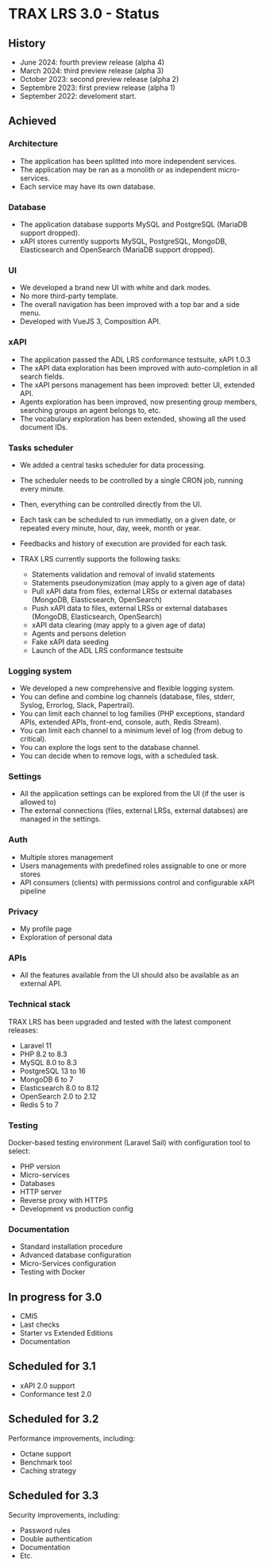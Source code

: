 # TRAX LRS 3.0 - Status

## History

- June 2024: fourth preview release (alpha 4)
- March 2024: third preview release (alpha 3)
- October 2023: second preview release (alpha 2)
- Septembre 2023: first preview release (alpha 1)
- September 2022: develoment start.

## Achieved

### Architecture

- The application has been splitted into more independent services.
- The application may be ran as a monolith or as independent micro-services.
- Each service may have its own database.

### Database

- The application database supports MySQL and PostgreSQL (MariaDB support dropped).
- xAPI stores currently supports MySQL, PostgreSQL, MongoDB, Elasticsearch and OpenSearch (MariaDB support dropped).

### UI

- We developed a brand new UI with white and dark modes.
- No more third-party template.
- The overall navigation has been improved with a top bar and a side menu.
- Developed with VueJS 3, Composition API.

### xAPI

- The application passed the ADL LRS conformance testsuite, xAPI 1.0.3 
- The xAPI data exploration has been improved with auto-completion in all search fields.
- The xAPI persons management has been improved: better UI, extended API.
- Agents exploration has been improved, now presenting group members, searching groups an agent belongs to, etc.
- The vocabulary exploration has been extended, showing all the used document IDs.

### Tasks scheduler

- We added a central tasks scheduler for data processing.
- The scheduler needs to be controlled by a single CRON job, running every minute.
- Then, everything can be controlled directly from the UI.
- Each task can be scheduled to run immediatly, on a given date, or repeated every minute, hour, day, week, month or year.
- Feedbacks and history of execution are provided for each task.

- TRAX LRS currently supports the following tasks:
    - Statements validation and removal of invalid statements
    - Statements pseudonymization (may apply to a given age of data)
    - Pull xAPI data from files, external LRSs or external databases (MongoDB, Elasticsearch, OpenSearch)
    - Push xAPI data to files, external LRSs or external databases (MongoDB, Elasticsearch, OpenSearch)
    - xAPI data clearing (may apply to a given age of data)
    - Agents and persons deletion
    - Fake xAPI data seeding
    - Launch of the ADL LRS conformance testsuite 

### Logging system

- We developed a new comprehensive and flexible logging system.
- You can define and combine log channels (database, files, stderr, Syslog, Errorlog, Slack, Papertrail).
- You can limit each channel to log families (PHP exceptions, standard APIs, extended APIs, front-end, console, auth, Redis Stream).
- You can limit each channel to a minimum level of log (from debug to critical).
- You can explore the logs sent to the database channel.
- You can decide when to remove logs, with a scheduled task.

### Settings

- All the application settings can be explored from the UI (if the user is allowed to)
- The external connections (files, external LRSs, external databses) are managed in the settings.

### Auth

- Multiple stores management
- Users managements with predefined roles assignable to one or more stores
- API consumers (clients) with permissions control and configurable xAPI pipeline

### Privacy

- My profile page
- Exploration of personal data

### APIs

- All the features available from the UI should also be available as an external API.

### Technical stack

TRAX LRS has been upgraded and tested with the latest component releases:

- Laravel 11
- PHP 8.2 to 8.3
- MySQL 8.0 to 8.3
- PostgreSQL 13 to 16
- MongoDB 6 to 7
- Elasticsearch 8.0 to 8.12
- OpenSearch 2.0 to 2.12
- Redis 5 to 7

### Testing

Docker-based testing environment (Laravel Sail) with configuration tool to select:

- PHP version
- Micro-services
- Databases
- HTTP server
- Reverse proxy with HTTPS
- Development vs production config

### Documentation

- Standard installation procedure
- Advanced database configuration
- Micro-Services configuration
- Testing with Docker


## In progress for 3.0

- CMI5
- Last checks
- Starter vs Extended Editions
- Documentation


## Scheduled for 3.1

- xAPI 2.0 support
- Conformance test 2.0


## Scheduled for 3.2

Performance improvements, including:

- Octane support
- Benchmark tool
- Caching strategy


## Scheduled for 3.3

Security improvements, including:

- Password rules
- Double authentication
- Documentation
- Etc.


